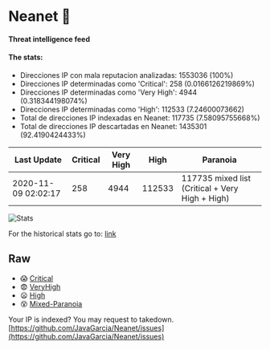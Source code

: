 # Neanet :hocho:
#### Threat intelligence feed
#### The stats:

- Direcciones IP con mala reputacion analizadas: 1553036 (100%)
- Direcciones IP determinadas como 'Critical':  258 (0.0166126219869%)
- Direcciones IP determinadas como 'Very High':  4944 (0.318344198074%)
- Direcciones IP determinadas como 'High':  112533 (7.24600073662)
- Total de direcciones IP indexadas en Neanet:  117735 (7.58095755668%)
- Total de direcciones IP descartadas en Neanet:  1435301 (92.4190424433%)

| Last Update | Critical | Very High | High | Paranoia |
| --- | --- | --- | --- | --- |
| 2020-11-09 02:02:17 | 258 | 4944 | 112533 | 117735 mixed list (Critical + Very High + High)|

![Stats](https://docs.google.com/spreadsheets/d/e/2PACX-1vSnaNMIXVabIpDJjufMlzH7poXnshF3mgd8Is1g9ytUEzVsP5my4Trn8f-xkoLLQ38xpL3HtmUexLo6/pubchart?oid=501124687&format=image)

For the historical stats go to: [link](/stats.csv)
## Raw
- :scream: [Critical](https://raw.githubusercontent.com/JavaGarcia/Neanet/master/blacklists/neanet_critical.txt)
- :fearful: [VeryHigh](https://raw.githubusercontent.com/JavaGarcia/Neanet/master/blacklists/neanet_veryHigh.txtt)
- :frowning: [High](https://raw.githubusercontent.com/JavaGarcia/Neanet/master/blacklists/neanet_high.txt)
- :dizzy_face: [Mixed-Paranoia](https://raw.githubusercontent.com/JavaGarcia/Neanet/master/blacklists/neanet_all.txt)


Your IP is indexed? You may request to takedown. [https://github.com/JavaGarcia/Neanet/issues](https://github.com/JavaGarcia/Neanet/issues)






















































































































































































































































































































































































































































































































































































































































































































































































































































































































































































































































































































































































































































































































































































































































































































































































































































































































































































































































































































































































































































































